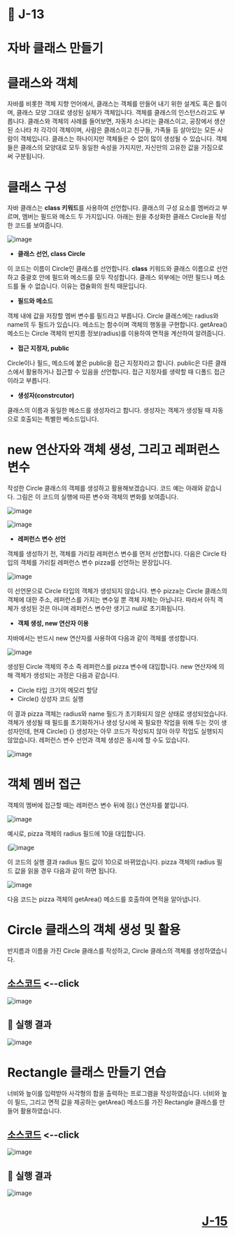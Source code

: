 # 📖 J-13

# 자바 클래스 만들기

# 클래스와 객체

자바를 비롯한 객체 지향 언어에서, 클래스는 객체를 만들어 내기 위한 설계도 혹은 틀이며, 클래스 모양 그대로 생성된 실체가 객체입니다. 객체를 클래스의 인스턴스라고도 부릅니다. 클래스와 객체의 사례를 들어보면, 자동차 소나타는 클래스이고, 공장에서 생산된 소나타 차 각각이 객체이며, 사람은 클래스이고 친구들, 가족들 등 살아있는 모든 사람이 객체입니다. 클래스는 하나이지만 객체들은 수 없이 많이 생성될 수 있습니다. 객체들은 클래스의 모양대로 모두 동일한 속성을 가지지만, 자신만의 고유한 값을 가짐으로써 구분됩니다.

# 클래스 구성

자바 클래스는 **class 키워드**를 사용하여 선언합니다. 클래스의 구성 요소를 멤버라고 부르며, 멤버는 필드와 메소드 두 가지입니다.  아래는 원을 추상화한 클래스 Circle을 작성한 코드를 보여줍니다.

![image](https://github.com/user-attachments/assets/fd12a325-f8e0-4aee-be8d-8db69c987ed4)


* **클래스 선언, class Circle**

이 코드는 이름이 Circle인 클래스를 선언합니다. **class** 키워드와 클래스 이름으로 선언하고 중괄호 안에 필드와 메소드를 모두 작성합니다. 클래스 외부에는 어떤 필드나 메소드를 둘 수 없습니다. 이유는 캡슐화의 원칙 때문입니다.

* **필드와 메소드**

객체 내에 값을 저장할 멤버 변수를 필드라고 부릅니다. Circle 클래스에는 radius와 name의 두 필드가 있습니다. 메소드는 함수이며 객체의 행동을 구현합니다. getArea() 메소드는 Circle 객체의 반지름 정보(radius)를 이용하여 면적을 계산하여 알려줍니다.

* **접근 지정자, public**

Circle이나 필드, 메소드에 붙은 public을 접근 지정자라고 합니다. public은 다른 클래스에서 활용하거나 접근할 수 있음을 선언합니다. 접근 지정자를 생략할 때 디폴드 접근이라고 부릅니다.

* **생성자(constrcutor)**

클래스의 이름과 동일한 메소드를 생성자라고 합니다. 생성자는 객체가 생성될 때 자동으로 호출되는 특별한 베소드입니다.

# new 연산자와 객체 생성, 그리고 레퍼런스 변수

작성한 Circle 클래스의 객체를 생성하고 활용해보겠습니다. 코드 예는 아래와 같습니다. 그림은 이 코드의 실행에 따른 변수와 객체의 변화를 보여줍니다.

![image](https://github.com/user-attachments/assets/184f18a6-5b8f-48ff-8945-de19b0984d63)


![image](https://github.com/user-attachments/assets/3e4fc27a-a8ec-4639-a3d0-4bbcb372ac5f)


* **레퍼런스 변수 선언**

객체를 생성하기 전, 객체를 가리킬 레퍼런스 변수를 먼저 선언합니다. 다음은 Circle 타입의 객체를 가리킬 레퍼런스 변수 pizza를 선언하는 문장입니다.

![image](https://github.com/user-attachments/assets/633e1c12-3f3c-4935-9578-e007c1620a0a)

이 선언문으로 Circle 타입의 객체가 생성되지 않습니다. 변수 pizza는 Circle 클래스의 객체에 대한 주소, 레퍼런스를 가지는 변수일 뿐 객체 자체는 아닙니다. 따라서 아직 객체가 생성된 것은 아니며 레퍼런스 변수만 생기고 null로 초기화됩니다.

* **객체 생성, new 연산자 이용**

자바에서는 반드시 new 연산자를 사용하여 다음과 같이 객체를 생성합니다.

![image](https://github.com/user-attachments/assets/fcac7044-9578-451f-99fa-d1acfa322c81)

생성된 Circle 객체의 주소 즉 레퍼런스를 pizza 변수에 대입합니다. new 연산자에 의해 객체가 생성되는 과정은 다음과 같습니다.

* Circle 타입 크기의 메모리 할당
* Circle() 상성자 코드 실행

<p></p>
이 결과 pizza 객체는 radius와 name 필드가 초기화되지 않은 상태로 생성되었습니다. 객체가 생성될 때 필드를 초기화하거나 생성 당시에 꼭 필요한 작업을 위해 두는 것이 생성자인데, 현재 Circle() {} 생성자는 아무 코드가 작성되지 않아 아무 작업도 실행되지 않았습니다. 레퍼런스 변수 선언과 객체 생성은 동시에 할 수도 있습니다.

![image](https://github.com/user-attachments/assets/21527034-3541-4336-9975-ce1c45b750bd)

# 객체 멤버 접근

객체의 멤버에 접근할 때는 레퍼런스 변수 뒤에 점(.) 연산자를 붙입니다.

![image](https://github.com/user-attachments/assets/96f75fe7-afb4-4c26-9884-386803dfeaa0)

예시로, pizza 객체의 radius 필드에 10을 대입합니다.

(![image](https://github.com/user-attachments/assets/5083d0cc-7866-4def-a04c-97ce1d1fe710)

이 코드의 실행 결과 radius 필드 값이 10으로 바뀌었습니다. pizza 객체의 radius 필드 값을 읽을 경우 다음과 같이 하면 됩니다.

![image](https://github.com/user-attachments/assets/7f0b1f37-9081-416a-b7c6-2cdab4fab978)

다음 코드는 pizza 객체의 getArea() 메소드를 호출하여 면적을 알아냅니다.

# Circle 클래스의 객체 생성 및 활용

반지름과 이름을 가진 Circle 클래스를 작성하고, Circle 클래스의 객체를 생성하였습니다.

[소스코드](./Circle.java) <--click
---

![image](https://github.com/user-attachments/assets/ccd6ec68-7746-420b-a364-57eeeb6f1308)

📘 실행 결과
---

![image](https://github.com/user-attachments/assets/c9dd5959-6bb4-4e1a-ba7f-c8474064bdd5)

# Rectangle 클래스 만들기 연습

너비와 높이를 입력받아 사각형의 합을 출력하는 프로그램을 작성하였습니다. 너비와 높이 필드, 그리고 면적 값을 제공하는 getArea() 메소드를 가진 Rectangle 클래스를 만들어 활용하였습니다.


[소스코드](./Rectangle.java) <--click
---

![image](https://github.com/user-attachments/assets/88f55b42-c59f-410b-baf9-e0f8ce1238fd)

📘 실행 결과
---

![image](https://github.com/user-attachments/assets/4dc88503-6ec1-4eec-9302-a33d35895637)

# <p align="right">[J-15](./J_15.md)</p>
